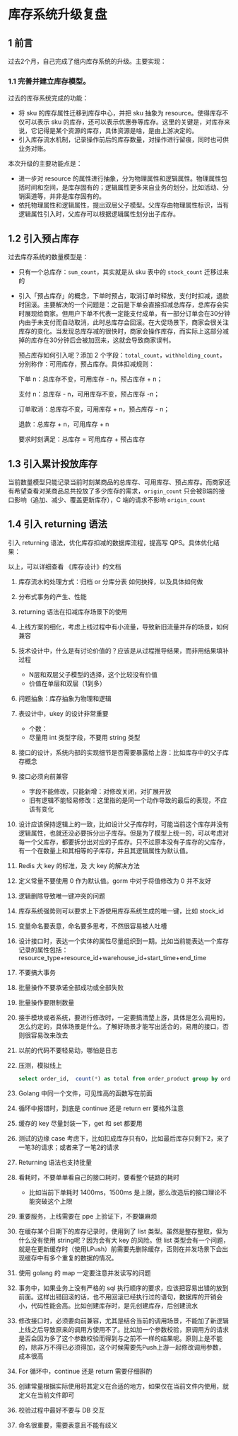 # 库存系统升级复盘

## 1 前言

过去2个月，自己完成了组内库存系统的升级。主要实现：

### 1.1 完善并建立库存模型。

过去的库存系统完成的功能：

- 将 sku 的库存属性迁移到库存中心，并把 sku 抽象为 resource。使得库存不仅可以表示 sku 的库存，还可以表示优惠券等库存。这里的关键是，对库存来说，它记得是某个资源的库存，具体资源是啥，是由上游决定的。
- 引入库存流水机制，记录操作前后的库存数量，对操作进行留痕，同时也可供业务对账。

本次升级的主要功能点是：

- 进一步对 resource 的属性进行抽象，分为物理属性和逻辑属性。物理属性包括时间和空间，是库存固有的；逻辑属性更多来自业务的划分，比如活动、分销渠道等，并非是库存固有的。
- 依托物理属性和逻辑属性，提出双层父子模型。父库存由物理属性标识，当有逻辑属性引入时，父库存可以根据逻辑属性划分出子库存。

## 1.2 引入预占库存

过去库存系统的数量模型是：

- 只有一个总库存：`sum_count`，其实就是从 sku 表中的 `stock_count` 迁移过来的

- 引入「预占库存」的概念，下单时预占，取消订单时释放，支付时扣减，退款时回滚。主要解决的一个问题是：之前是下单会直接扣减总库存，总库存会实时展现给商家。但用户下单不代表一定能支付成单，有一部分订单会在30分钟内由于未支付而自动取消，此时总库存会回滚。在大促场景下，商家会很关注库存的变化。当发现总库存减的很快时，商家会操作库存，而实际上这部分减掉的库存在30分钟后会被加回来，这就会导致商家误判。

  预占库存如何引入呢？添加 2 个字段：`total_count`，`withholding_count`，分别称作：可用库存，预占库存。具体扣减规则：

  下单 n：总库存不变，可用库存 - n，预占库存 + n；

  支付 n：总库存 - n，可用库存不变，预占库存 -n；

  订单取消：总库存不变，可用库存 + n，预占库存 - n；

  退款：总库存 + n，可用库存 + n

  要求时刻满足：总库存 = 可用库存 + 预占库存

## 1.3 引入累计投放库存

当前数量模型只能记录当前时刻某商品的总库存、可用库存、预占库存。而商家还有希望查看对某商品总共投放了多少库存的需求，`origin_count` 只会被B端的接口影响（追加、减少、覆盖更新库存），C 端的请求不影响 `origin_count`

## 1.4 引入 returning 语法

引入 returning 语法，优化库存扣减的数据库流程，提高写 QPS。具体优化结果：

以上，可以详细查看 《库存设计》的文档

1. 库存流水的处理方式：归档 or 分库分表 如何抉择，以及具体如何做

2. 分布式事务的产生、性能

3. returning 语法在扣减库存场景下的使用

4. 上线方案的细化，考虑上线过程中有小流量，导致新旧流量并存的场景，如何兼容

5. 技术设计中，什么是有讨论价值的？应该是从过程推导结果，而非用结果填补过程

    - N层和双层父子模型的选择，这个比较没有价值
    - 价值在单层和双层（1到多）

6. 问题抽象：库存抽象为物理和逻辑

7. 表设计中，ukey 的设计非常重要

    - 个数：
    - 尽量用 int 类型字段，不要用 string 类型

8. 接口的设计，系统内部的实现细节是否需要暴露给上游：比如库存中的父子库存概念

9. 接口必须向前兼容

    - 字段不能修改，只能新增：对修改关闭，对扩展开放
    - 旧有逻辑不能轻易修改：这里指的是同一个动作导致的最后的表现，不应该有变化

10. 设计应该保持逻辑上的一致，比如设计父子库存时，可能当前这个库存并没有逻辑属性，也就还没必要拆分出子库存。但是为了模型上统一的，可以考虑对每一个父库存，都要拆分出对应的子库存。只不过原本没有子库存的父库存，有一个在数量上和其相等的子库存，并且其逻辑属性为默认值。

11. Redis 大 key 的标准，及 大 key 的解决方法

12. 定义常量不要使用 0 作为默认值。gorm 中对于将值修改为 0 并不友好

13. 逻辑删除导致唯一键冲突的问题

14. 库存系统强势则可以要求上下游使用库存系统生成的唯一键，比如 stock_id

15. 变量命名要表意，命名要多思考，不然很容易被人吐槽

16. 设计接口时，表达一个实体的属性尽量组织到一期。比如当前能表达一个库存记录的属性包括：resource_type+resource_id+warehouse_id+start_time+end_time

17. 不要搞大事务

18. 批量操作不要承诺全部成功或全部失败

19. 批量操作要限制数量

20. 接手模块或者系统，要进行修改时，一定要搞清楚上游，具体是怎么调用的，怎么约定的，具体场景是什么。了解好场景才能写出适合的，易用的接口，否则很容易改来改去

21. 以前的代码不要轻易动，哪怕是日志

22. 压测，模拟线上

    ```sql
    select order_id,  count(*) as total from order_product group by order_id order by total desc;
    ```

23. Golang 中同一个文件，可见性高的函数写在前面

24. 循环中报错时，到底是 continue 还是 return err 要格外注意

25. 缓存的 key 尽量封装一下，get 和 set 都要用

26. 测试的边缘 case 考虑下，比如扣成库存只有0，比如最后库存只剩下2，来了一笔3的请求；或者来了一笔2的请求

27. Returning 语法也支持批量

28. 看耗时，不要单单看自己的接口耗时，要看整个链路的耗时

    - 比如当前下单耗时 1400ms，1500ms 是上限，那么改造后的接口理论不能突破这个上限

29. 重要服务，上线需要在 ppe 上验证下，不要嫌麻烦

30. 在缓存某个日期下的库存记录时，使用到了 list 类型。虽然是整存整取，但为什么没有使用 string呢？因为会有大 key 的风险。但 list 类型会有一个问题，就是在更新缓存时（使用LPush）前需要先删除缓存，否则在并发场景下会出现缓存中有多个重复的数据的情况。

31. 使用 golang 的 map 一定要注意并发读写的问题

32. 事务中，如果业务上没有严格的 sql 执行顺序的要求，应该把容易出错的放到前面。这样出错回滚的话，也不用回滚已经执行过的语句，数据库的开销会小，代码性能会高。比如创建库存时，是先创建库存，后创建流水

33. 修改接口时，必须要向前兼容，尤其是结合当前的调用场景，不能加了新逻辑上线之后导致原来的调用方使用不了。比如加一个参数校验，原调用方的请求是否会因为多了这个参数校验而得到与之前不一样的结果呢。原则上是不能的，除非万不得已必须得加，这个时候需要先Push上游一起修改调用参数，成本很高

34. For 循环中，continue 还是 return 需要仔细斟酌

35. 创建常量根据实际使用将其定义在合适的地方，如果仅在当前文件内使用，就定义在当前文件即可

36. 校验过程中最好不要与 DB 交互

37. 命名很重要，需要表意且不能有歧义